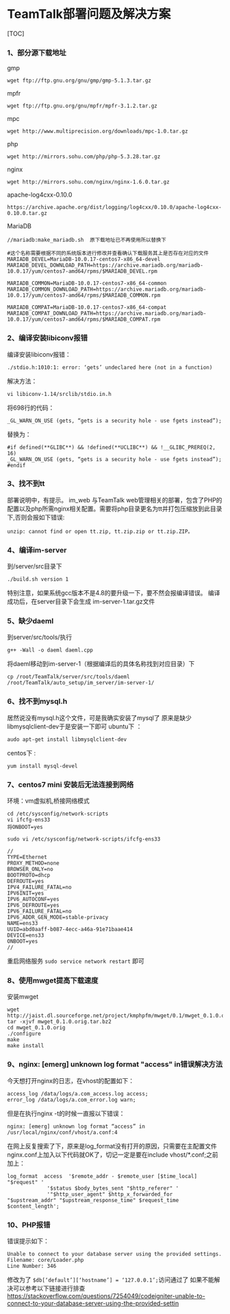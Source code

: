 

# TeamTalk部署问题及解决方案

[TOC]

### 1、部分源下载地址

gmp

```
wget ftp://ftp.gnu.org/gnu/gmp/gmp-5.1.3.tar.gz
```

mpfr

```
wget ftp://ftp.gnu.org/gnu/mpfr/mpfr-3.1.2.tar.gz
```

mpc

```
wget http://www.multiprecision.org/downloads/mpc-1.0.tar.gz
```

php

```
wget http://mirrors.sohu.com/php/php-5.3.28.tar.gz
```

nginx

```
wget http://mirrors.sohu.com/nginx/nginx-1.6.0.tar.gz
```

apache-log4cxx-0.10.0

```
https://archive.apache.org/dist/logging/log4cxx/0.10.0/apache-log4cxx-0.10.0.tar.gz
```

MariaDB

```
//mariadb:make_mariadb.sh  原下载地址已不再使用所以替换下 

#这个名称需要根据不同的系统版本进行修改并查看确认下载服务其上是否存在对应的文件
MARIADB_DEVEL=MariaDB-10.0.17-centos7-x86_64-devel             
MARIADB_DEVEL_DOWNLOAD_PATH=https://archive.mariadb.org/mariadb-10.0.17/yum/centos7-amd64/rpms/$MARIADB_DEVEL.rpm

MARIADB_COMMON=MariaDB-10.0.17-centos7-x86_64-common
MARIADB_COMMON_DOWNLOAD_PATH=https://archive.mariadb.org/mariadb-10.0.17/yum/centos7-amd64/rpms/$MARIADB_COMMON.rpm

MARIADB_COMPAT=MariaDB-10.0.17-centos7-x86_64-compat
MARIADB_COMPAT_DOWNLOAD_PATH=https://archive.mariadb.org/mariadb-10.0.17/yum/centos7-amd64/rpms/$MARIADB_COMPAT.rpm
```

### 2、编译安装libiconv报错

编译安装libiconv报错：

```
./stdio.h:1010:1: error: ‘gets’ undeclared here (not in a function)
```

解决方法：
```
vi libiconv-1.14/srclib/stdio.in.h
```

将698行的代码：

```
_GL_WARN_ON_USE (gets, “gets is a security hole - use fgets instead”);
```

替换为：

```
#if defined(**GLIBC**) && !defined(**UCLIBC**) && !__GLIBC_PREREQ(2, 16)
_GL_WARN_ON_USE (gets, “gets is a security hole - use fgets instead”);
#endif
```



### 3、找不到tt

部署说明中，有提示。
im_web 与TeamTalk web管理相关的部署，包含了PHP的配置以及php所需nginx相关配置。需要将php目录更名为tt并打包压缩放到此目录下,否则会报如下错误:

```
unzip: cannot find or open tt.zip, tt.zip.zip or tt.zip.ZIP。
```



### 4、编译im-server

到/server/src目录下
```
./build.sh version 1
```

特别注意，如果系统gcc版本不是4.8的要升级一下，要不然会报编译错误。
编译成功后，在server目录下会生成 im-server-1.tar.gz文件

### 5、缺少daeml

到server/src/tools/执行

```
g++ -Wall -o daeml daeml.cpp 
```

将daeml移动到im-server-1（根据编译后的具体名称找到对应目录）下

```
cp /root/TeamTalk/server/src/tools/daeml  /root/TeamTalk/auto_setup/im_server/im-server-1/
```

### 6、找不到mysql.h

居然说没有mysql.h这个文件，可是我确实安装了mysql了
原来是缺少libmysqlclient-dev于是安装一下即可
ubuntu下 ：

```
audo apt-get install libmysqlclient-dev
```

centos下 : 

```
yum install mysql-devel
```



### 7、centos7 mini 安装后无法连接到网络

环境：vm虚拟机,桥接网络模式

```
cd /etc/sysconfig/network-scripts
vi ifcfg-ens33
将ONBOOT=yes

sudo vi /etc/sysconfig/network-scripts/ifcfg-ens33

//
TYPE=Ethernet
PROXY_METHOD=none
BROWSER_ONLY=no
BOOTPROTO=dhcp
DEFROUTE=yes
IPV4_FAILURE_FATAL=no
IPV6INIT=yes
IPV6_AUTOCONF=yes
IPV6_DEFROUTE=yes
IPV6_FAILURE_FATAL=no
IPV6_ADDR_GEN_MODE=stable-privacy
NAME=ens33
UUID=abd0aaff-b087-4ecc-a46a-91e71baae414
DEVICE=ens33
ONBOOT=yes
//
```

重启网络服务 `sudo service network restart` 即可

### 8、使用mwget提高下载速度

安装mwget

```
wget http://jaist.dl.sourceforge.net/project/kmphpfm/mwget/0.1/mwget_0.1.0.orig.tar.bz2
tar -xjvf mwget_0.1.0.orig.tar.bz2
cd mwget_0.1.0.orig
./configure
make
make install
```

### 9、nginx: [emerg] unknown log format "access" in错误解决方法

今天想打开nginx的日志，在vhost的配置如下：
```
access_log /data/logs/a.com_access.log access;
error_log /data/logs/a.com_error.log warn;
```

但是在执行nginx -t的时候一直报以下错误：
```
nginx: [emerg] unknown log format “access” in /usr/local/nginx/conf/vhost/a.conf:4
```

在网上反复搜索了下，原来是log_format没有打开的原因，只需要在主配置文件nginx.conf上加入以下代码就OK了，切记一定是要在include vhost/*.conf;之前加上：

```
log_format  access  '$remote_addr - $remote_user [$time_local] "$request" '
             '$status $body_bytes_sent "$http_referer" '
             '"$http_user_agent" $http_x_forwarded_for "$upstream_addr" "$upstream_response_time" $request_time $content_length';
```

### 10、PHP报错

错误提示如下：

```
Unable to connect to your database server using the provided settings.  
Filename: core/Loader.php  
Line Number: 346
```

修改为了 `$db[‘default’][‘hostname’] = ‘127.0.0.1’;`访问通过了
如果不能解决可以参考以下链接进行排查
https://stackoverflow.com/questions/7254049/codeigniter-unable-to-connect-to-your-database-server-using-the-provided-settin

